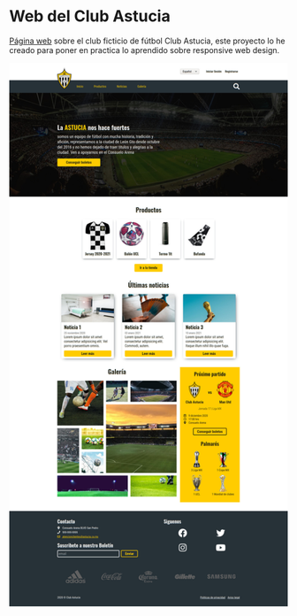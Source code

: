 # Web del Club Astucia

[Página web](https://jsamuelap.github.io/AstuciaWeb/) sobre el club ficticio de fútbol Club Astucia, este proyecto lo he creado para poner en practica lo aprendido sobre responsive web design.

![Captura de la página](https://github.com/JSamuelAP/AstuciaWeb/blob/main/img/Screenshot_Club_Astucia_Sitio_Oficial.jpg)
